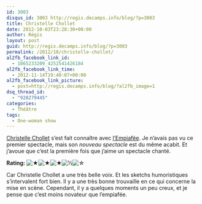```yaml
---
id: 3003
disqus_id: 3003 http://regis.decamps.info/blog/?p=3003
title: Christelle Chollet
date: 2012-10-03T23:28:30+00:00
author: Régis
layout: post
guid: http://regis.decamps.info/blog/?p=3003
permalink: /2012/10/christelle-chollet/
al2fb_facebook_link_id:
  - 1065233209_4252541426184
al2fb_facebook_link_time:
  - 2012-11-14T19:40:07+00:00
al2fb_facebook_link_picture:
  - post=http://regis.decamps.info/blog/?al2fb_image=1
dsq_thread_id:
  - "928279445"
categories:
  - Théâtre
tags:
  - One-woman show
---
```

[Christelle Chollet](https://www.facebook.com/pages/Christelle-CHOLLET-page-officielle/111030032264460 "Christeele Chollet page Officielle sur Facebook") s’est fait connaître avec [l’Empiafée](https://www.youtube.com/watch?v=8ZFQzSY3IRM). Je n’avais pas vu ce premier spectacle, mais son _nouveau spectacle_ est du même acabit. Et j’avoue que c’est la première fois que j’aime un spectacle chanté.
  


**Rating:** ![&#9733;](http://regis.decamps.info/blog/wp-content/plugins/xavins-review-ratings/default/star.png "3.5/5")![&#9733;](http://regis.decamps.info/blog/wp-content/plugins/xavins-review-ratings/default/star.png "3.5/5")![&#9733;](http://regis.decamps.info/blog/wp-content/plugins/xavins-review-ratings/default/star.png "3.5/5")![&frac12;](http://regis.decamps.info/blog/wp-content/plugins/xavins-review-ratings/default/half_star.png "3.5/5")![&#9734;](http://regis.decamps.info/blog/wp-content/plugins/xavins-review-ratings/default/blank_star.png "3.5/5") 


  
<!--more-->


  
Car Christelle Chollet a une très belle voix. Et les sketchs humoristiques s’intervalent fort bien. Il y a une très bonne trouvaille en ce qui concerne la mise en scène. Cependant, il y a quelques moments un peu creux, et je pense que c’est moins novateur que l&#8217;empiafée.
